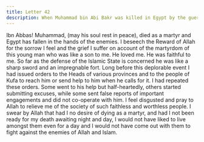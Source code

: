 ```yaml
---
title: Letter 42
description: When Muhammad bin Abi Bakr was killed in Egypt by the guerrillas of Mu'awiya through disloyalty of his (Muhammad's) own companions and officers, Imam Ali (a) felt sad and wrote the following letter to...
---
```


Ibn Abbas! Muhammad, (may his soul rest in peace), died as a martyr and Egypt has fallen in 
the hands of the enemies. I beseech the Reward of Allah for the sorrow I feel and the grief I 
suffer on account of the martyrdom of this young man who was like a son to me. He loved 
me. He was faithful to me. So far as the defense of the Islamic State is concerned he was like 
a sharp sword and an impregnable fort. 
Long before this deplorable event I had issued orders to the Heads of various provinces and to 
the people of Kufa to reach him or send help to him when he calls for it. I had repeated these 
orders. Some went to his help but half-heartedly, others started submitting excuses, while 
some sent false reports of important engagements and did not co-operate with him. 
I feel disgusted and pray to Allah to relieve me of the society of such faithless and worthless 
people. 
I swear by Allah that had I no desire of dying as a martyr, and had I not been ready for my 
death awaiting night and day, I would not have liked to live amongst them even for a day and 
I would not have come out with them to fight against the enemies of Allah and Islam.